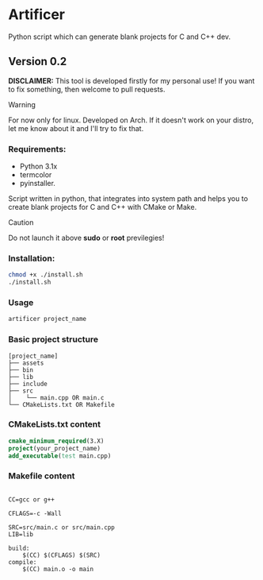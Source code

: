 # Artificer
Python script which can generate blank projects for C and C++ dev.

## Version 0.2
**DISCLAIMER:** This tool is developed firstly for my personal use!
If you want to fix something, then welcome to pull requests.

> [!WARNING]
> For now only for linux.
> Developed on Arch.
> If it doesn't work on your distro, let me know about it and I'll try to fix that.
### Requirements:
* Python 3.1x
* termcolor
* pyinstaller.

Script written in python,
that integrates into system path and helps
you to create blank projects for C and C++ with CMake or Make.

> [!CAUTION]
> Do not launch it above **sudo** or **root** previlegies!

### Installation:
```bash
chmod +x ./install.sh
./install.sh
```
### Usage
```bash
artificer project_name
```

### Basic project structure
```
[project_name]
├── assets
├── bin
├── lib
├── include
├── src
│    └── main.cpp OR main.c
└── CMakeLists.txt OR Makefile
```

### CMakeLists.txt content
```CMake
cmake_minimum_required(3.X)
project(your_project_name)
add_executable(test main.cpp)
```

### Makefile content
```make

CC=gcc or g++

CFLAGS=-c -Wall

SRC=src/main.c or src/main.cpp
LIB=lib

build:
	$(CC) $(CFLAGS) $(SRC)
compile:
	$(CC) main.o -o main
```
